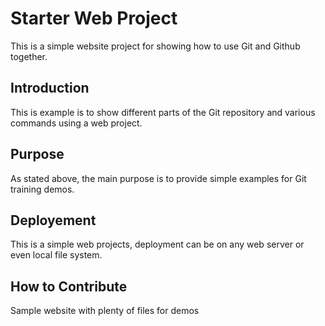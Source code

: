 # Starter Web Project

This is a simple website project for showing how to use Git and Github together.

## Introduction

This is example is to show different parts of the Git repository and various commands
using a web project.

## Purpose

As stated above, the main purpose is to provide simple examples for Git training demos.

## Deployement 

This is a simple web projects, deployment can be on any web server or even local file system.

## How to Contribute

Sample website with plenty of files for demos